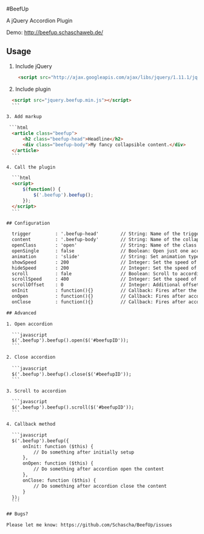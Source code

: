 #BeefUp

A jQuery Accordion Plugin

Demo: http://beefup.schaschaweb.de/

## Usage

1. Include jQuery

   ```html
    <script src="http://ajax.googleapis.com/ajax/libs/jquery/1.11.1/jquery.min.js"></script>
    ```

2. Include plugin
  
  ```html
    <script src="jquery.beefup.min.js"></script>
    ```

3. Add markup
 
   ```html
    <article class="beefup">
        <h2 class="beefup-head">Headline</h2>
        <div class="beefup-body">My fancy collapsible content.</div>
    </article>
    ```

4. Call the plugin

    ```html
    <script>
        $(function() {
            $('.beefup').beefup();
        });
    </script>
    ```

## Configuration

    trigger			: '.beefup-head'        // String: Name of the trigger element
    content			: '.beefup-body'        // String: Name of the collapsible content
    openClass		: 'open'				// String: Name of the class which shows if a accordion is triggered or not
    openSingle		: false                 // Boolean: Open just one accordion at once
    animation		: 'slide'               // String: Set animation type, "slide" or "fade"
    showSpeed		: 200                   // Integer: Set the speed of the show animation
    hideSpeed		: 200                   // Integer: Set the speed of the hide animation
    scroll			: fale              	// Boolean: Scroll to accordion
    scrollSpeed     : 400					// Integer: Set the speed of the scroll feature
    scrollOffset	: 0                     // Integer: Additional offset to accordion position
    onInit			: function(){}          // Callback: Fires after the initially setup
    onOpen			: function(){}			// Callback: Fires after accordion open the content
    onClose			: function(){}			// Callback: Fires after accordion close the content

## Advanced

1. Open accordion

    ```javascript
    $('.beefup').beefup().open($('#beefupID'));
    ```

2. Close accordion
    
    ```javascript    
    $('.beefup').beefup().close($('#beefupID'));
    ```

3. Scroll to accordion

    ```javascript
    $('.beefup').beefup().scroll($('#beefupID'));
    ```

4. Callback method

    ```javascript
    $('.beefup').beefup({
        onInit: function ($this) {
            // Do something after initially setup
        },
        onOpen: function ($this) {
            // Do something after accordion open the content
        },
        onClose: function ($this) {
            // Do something after accordion close the content
        }
    });
    ```

## Bugs?

Please let me know: https://github.com/Schascha/BeefUp/issues
